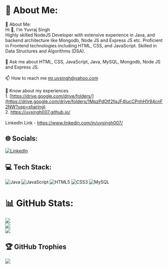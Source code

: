 # 💫 About Me:
💫 About Me:<br>Hi 👋, I'm Yuvraj Singh<br>Highly skilled NodeJS Developer with extensive experience in Java, and backend architecture like Mongodb, Node JS and Express JS etc. Proficient in Frontend technologies including HTML, CSS, and JavaScript. Skilled in Data Structures and Algorithms (DSA).<br><br>💬 Ask me about HTML, CSS, JavaScript, Java, MySQL, Mongodb, Node JS and Express JS.<br><br>📫 How to reach me mr.uvsingh@yahoo.com<br>
<br>📄 Know about my experiences
<br>1. [https://drive.google.com/drive/folders/](https://drive.google.com/drive/folders/1MpzPdOtf2fqJF4IucCPnhH1r94cnF2NW?usp=sharing) <br> 2. https://uvsingh007.github.io/<br> <br> LinkedIn Link - https://www.linkedin.com/in/uvsingh007/<br>


## 🌐 Socials:
[![LinkedIn](https://img.shields.io/badge/LinkedIn-%230077B5.svg?logo=linkedin&logoColor=white)](https://www.linkedin.com/in/uvsingh007/) 


## 💻 Tech Stack:
![Java](https://img.shields.io/badge/java-%23ED8B00.svg?style=for-the-badge&logo=java&logoColor=white) ![JavaScript](https://img.shields.io/badge/javascript-%23323330.svg?style=for-the-badge&logo=javascript&logoColor=%23F7DF1E) 
![HTML5](https://img.shields.io/badge/html5-%23E34F26.svg?style=for-the-badge&logo=html5&logoColor=white)
![CSS3](https://img.shields.io/badge/css3-%231572B6.svg?style=for-the-badge&logo=css3&logoColor=white)
![MySQL](https://img.shields.io/badge/mysql-%2300f.svg?style=for-the-badge&logo=mysql&logoColor=white) 

# 📊 GitHub Stats:
![](https://github-readme-stats.vercel.app/api?username=uvsingh007&theme=dark&hide_border=false&include_all_commits=false&count_private=true)<br/>
![](https://github-readme-streak-stats.herokuapp.com/?user=uvsingh007&theme=dark&hide_border=false)<br/>
![](https://github-readme-stats.vercel.app/api/top-langs/?username=uvsingh007&theme=dark&hide_border=false&include_all_commits=false&count_private=true&layout=compact)

## 🏆 GitHub Trophies
![](https://github-profile-trophy.vercel.app/?username=uvsingh007&theme=radical&no-frame=false&no-bg=true&margin-w=4)

